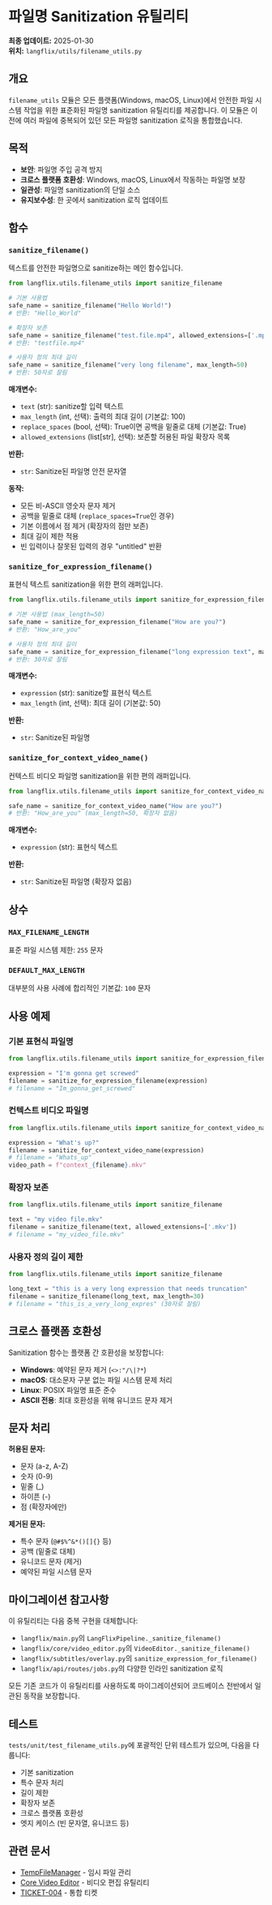 # 파일명 Sanitization 유틸리티

**최종 업데이트:** 2025-01-30  
**위치:** `langflix/utils/filename_utils.py`

## 개요

`filename_utils` 모듈은 모든 플랫폼(Windows, macOS, Linux)에서 안전한 파일 시스템 작업을 위한 표준화된 파일명 sanitization 유틸리티를 제공합니다. 이 모듈은 이전에 여러 파일에 중복되어 있던 모든 파일명 sanitization 로직을 통합했습니다.

## 목적

- **보안**: 파일명 주입 공격 방지
- **크로스 플랫폼 호환성**: Windows, macOS, Linux에서 작동하는 파일명 보장
- **일관성**: 파일명 sanitization의 단일 소스
- **유지보수성**: 한 곳에서 sanitization 로직 업데이트

## 함수

### `sanitize_filename()`

텍스트를 안전한 파일명으로 sanitize하는 메인 함수입니다.

```python
from langflix.utils.filename_utils import sanitize_filename

# 기본 사용법
safe_name = sanitize_filename("Hello World!")
# 반환: "Hello_World"

# 확장자 보존
safe_name = sanitize_filename("test.file.mp4", allowed_extensions=['.mp4'])
# 반환: "testfile.mp4"

# 사용자 정의 최대 길이
safe_name = sanitize_filename("very long filename", max_length=50)
# 반환: 50자로 잘림
```

**매개변수:**
- `text` (str): sanitize할 입력 텍스트
- `max_length` (int, 선택): 출력의 최대 길이 (기본값: 100)
- `replace_spaces` (bool, 선택): True이면 공백을 밑줄로 대체 (기본값: True)
- `allowed_extensions` (list[str], 선택): 보존할 허용된 파일 확장자 목록

**반환:**
- `str`: Sanitize된 파일명 안전 문자열

**동작:**
- 모든 비-ASCII 영숫자 문자 제거
- 공백을 밑줄로 대체 (`replace_spaces=True`인 경우)
- 기본 이름에서 점 제거 (확장자의 점만 보존)
- 최대 길이 제한 적용
- 빈 입력이나 잘못된 입력의 경우 "untitled" 반환

### `sanitize_for_expression_filename()`

표현식 텍스트 sanitization을 위한 편의 래퍼입니다.

```python
from langflix.utils.filename_utils import sanitize_for_expression_filename

# 기본 사용법 (max_length=50)
safe_name = sanitize_for_expression_filename("How are you?")
# 반환: "How_are_you"

# 사용자 정의 최대 길이
safe_name = sanitize_for_expression_filename("long expression text", max_length=30)
# 반환: 30자로 잘림
```

**매개변수:**
- `expression` (str): sanitize할 표현식 텍스트
- `max_length` (int, 선택): 최대 길이 (기본값: 50)

**반환:**
- `str`: Sanitize된 파일명

### `sanitize_for_context_video_name()`

컨텍스트 비디오 파일명 sanitization을 위한 편의 래퍼입니다.

```python
from langflix.utils.filename_utils import sanitize_for_context_video_name

safe_name = sanitize_for_context_video_name("How are you?")
# 반환: "How_are_you" (max_length=50, 확장자 없음)
```

**매개변수:**
- `expression` (str): 표현식 텍스트

**반환:**
- `str`: Sanitize된 파일명 (확장자 없음)

## 상수

### `MAX_FILENAME_LENGTH`
표준 파일 시스템 제한: `255` 문자

### `DEFAULT_MAX_LENGTH`
대부분의 사용 사례에 합리적인 기본값: `100` 문자

## 사용 예제

### 기본 표현식 파일명

```python
from langflix.utils.filename_utils import sanitize_for_expression_filename

expression = "I'm gonna get screwed"
filename = sanitize_for_expression_filename(expression)
# filename = "Im_gonna_get_screwed"
```

### 컨텍스트 비디오 파일명

```python
from langflix.utils.filename_utils import sanitize_for_context_video_name

expression = "What's up?"
filename = sanitize_for_context_video_name(expression)
# filename = "Whats_up"
video_path = f"context_{filename}.mkv"
```

### 확장자 보존

```python
from langflix.utils.filename_utils import sanitize_filename

text = "my video file.mkv"
filename = sanitize_filename(text, allowed_extensions=['.mkv'])
# filename = "my_video_file.mkv"
```

### 사용자 정의 길이 제한

```python
from langflix.utils.filename_utils import sanitize_filename

long_text = "this is a very long expression that needs truncation"
filename = sanitize_filename(long_text, max_length=30)
# filename = "this_is_a_very_long_expres" (30자로 잘림)
```

## 크로스 플랫폼 호환성

Sanitization 함수는 플랫폼 간 호환성을 보장합니다:

- **Windows**: 예약된 문자 제거 (`<>:"/\|?*`)
- **macOS**: 대소문자 구분 없는 파일 시스템 문제 처리
- **Linux**: POSIX 파일명 표준 준수
- **ASCII 전용**: 최대 호환성을 위해 유니코드 문자 제거

## 문자 처리

**허용된 문자:**
- 문자 (a-z, A-Z)
- 숫자 (0-9)
- 밑줄 (_)
- 하이픈 (-)
- 점 (확장자에만)

**제거된 문자:**
- 특수 문자 (`@#$%^&*()[]{}` 등)
- 공백 (밑줄로 대체)
- 유니코드 문자 (제거)
- 예약된 파일 시스템 문자

## 마이그레이션 참고사항

이 유틸리티는 다음 중복 구현을 대체합니다:

- `langflix/main.py`의 `LangFlixPipeline._sanitize_filename()`
- `langflix/core/video_editor.py`의 `VideoEditor._sanitize_filename()`
- `langflix/subtitles/overlay.py`의 `sanitize_expression_for_filename()`
- `langflix/api/routes/jobs.py`의 다양한 인라인 sanitization 로직

모든 기존 코드가 이 유틸리티를 사용하도록 마이그레이션되어 코드베이스 전반에서 일관된 동작을 보장합니다.

## 테스트

`tests/unit/test_filename_utils.py`에 포괄적인 단위 테스트가 있으며, 다음을 다룹니다:
- 기본 sanitization
- 특수 문자 처리
- 길이 제한
- 확장자 보존
- 크로스 플랫폼 호환성
- 엣지 케이스 (빈 문자열, 유니코드 등)

## 관련 문서

- [TempFileManager](./temp_file_manager_kor.md) - 임시 파일 관리
- [Core Video Editor](../core/README_kor.md) - 비디오 편집 유틸리티
- [TICKET-004](../tickets/approved/TICKET-004-consolidate-filename-sanitization.md) - 통합 티켓

